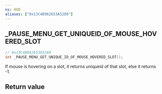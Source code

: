 ```yaml
---
ns: HUD
aliases: ["0x13C4B962653A5280"]
---
```

## _PAUSE_MENU_GET_UNIQUEID_OF_MOUSE_HOVERED_SLOT

```c
// 0x13C4B962653A5280
int _PAUSE_MENU_GET_UNIQUE_ID_OF_MOUSE_HOVERED_SLOT();
```

If mouse is hovering on a slot, it returns uniqueid of that slot, else it returns -1.

## Return value


